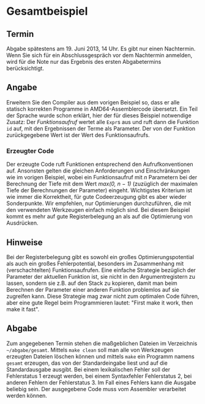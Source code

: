 # Gesamtbeispiel

## Termin
Abgabe spätestens am 19. Juni 2013, 14 Uhr.
Es gibt nur einen Nachtermin. Wenn Sie sich für ein Abschlussgespräch vor dem Nachtermin anmelden, wird für die Note nur das Ergebnis des ersten Abgabetermins berücksichtigt.


## Angabe
Erweitern Sie den Compiler aus dem vorigen Beispiel so, dass er alle statisch korrekten Programme in AMD64-Assemblercode übersetzt.
Ein Teil der Sprache wurde schon erklärt, hier der für dieses Beispiel notwendige Zusatz:
Der _Funktionsaufruf_ wertet alle `Expr`s aus und ruft dann die Funktion `id` auf, mit den Ergebnissen der Terme als Parameter. Der von der Funktion zurückgegebene Wert ist der Wert des Funktionsaufrufs.

### Erzeugter Code
Der erzeugte Code ruft Funktionen entsprechend den Aufrufkonventionen auf. Ansonsten gelten die gleichen Anforderungen und Einschränkungen wie im vorigen Beispiel, wobei ein Funktionsaufruf mit _n_ Parametern bei der Berechnung der Tiefe mit dem Wert _max(0, n − 1)_ (zuzüglich der maximalen Tiefe der Berechnungen der Parameter) eingeht.
Wichtigstes Kriterium ist wie immer die Korrektheit, für gute Codeerzeugung gibt es aber wieder Sonderpunkte. Wir empfehlen, nur Optimierungen durchzuführen, die mit den verwendeten Werkzeugen einfach möglich sind.
Bei diesem Beispiel kommt es mehr auf gute Registerbelegung an als auf die Optimierung von Ausdrücken.

## Hinweise
Bei der Registerbelegung gibt es sowohl ein großes Optimierungspotential als auch ein großes Fehlerpotential, besonders im Zusammenhang mit (verschachtelten) Funktionsaufrufen. Eine einfache Strategie bezüglich der Parameter der aktuellen Funktion ist, sie nicht in den Argumentregistern zu lassen, sondern sie z.B. auf den Stack zu kopieren, damit man beim Berechnen der Parameter einer anderen Funktion problemlos auf sie zugreifen kann. Diese Strategie mag zwar nicht
zum optimalen Code führen, aber eine gute Regel beim Programmieren lautet: "First make it work, then make it fast".

## Abgabe
Zum angegebenen Termin stehen die maßgeblichen Dateien im Verzeichnis `~/abgabe/gesamt`. Mittels `make clean` soll man alle von Werkzeugen erzeugten Dateien löschen können und mittels `make` ein Programm namens `gesamt` erzeugen, das von der Standardeingabe liest und auf die Standardausgabe ausgibt. Bei einem lexikalischen Fehler soll der Fehlerstatus 1 erzeugt werden, bei einem Syntaxfehler Fehlerstatus 2, bei anderen Fehlern der Fehlerstatus 3.
Im Fall eines Fehlers kann die Ausgabe beliebig sein. Der ausgegebene Code muss vom Assembler verarbeitet werden können.
